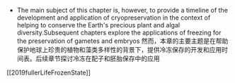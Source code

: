 * The main subject of this chapter is, however, to provide a timeline of the development and application of cryopreservation in the context of helping to conserve the Earth's precious plant and algal diversity.Subsequent chapters explore the applications of freezing for the preservation of gametes and embryos 然而，本章的主要主题是在帮助保护地球上珍贵的植物和藻类多样性的背景下，提供冷冻保存的开发和应用时间表。后续章节探讨冷冻在配子和胚胎保存中的应用

[[2019fullerLifeFrozenState]]